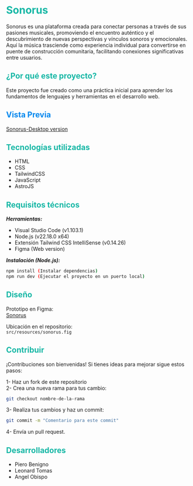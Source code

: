 
<h1 style="Color:#16B7A5">Sonorus</h1>

Sonorus es una plataforma creada para conectar personas a través de sus pasiones musicales, promoviendo el encuentro auténtico y el descubrimiento de nuevas perspectivas y vínculos sonoros y emocionales. Aquí la música trasciende como experiencia individual para convertirse en puente de construcción comunitaria, facilitando conexiones significativas entre usuarios.

<h2 style="Color:#16B7A5">¿Por qué este proyecto?</h2>

Este proyecto fue creado como una práctica inicial para aprender los fundamentos de lenguajes y herramientas en el desarrollo web.

<h2 style="Color:#0088EE">Vista Previa</h2>

[Sonorus-Desktop version](public/Web-Sonorus-Screenshot.jpeg "Click para visualizar")


<h2 style="Color:#16B7A5">Tecnologías utilizadas</h2>

- HTML
- CSS
- TailwindCSS
- JavaScript
- AstroJS

<h2 style="Color:#16B7A5">Requisitos técnicos</h2>

***Herramientas:***

- Visual Studio Code (v1.103.1)
- Node.js (v22.18.0 x64)
- Extensión Tailwind CSS IntelliSense (v0.14.26)
- Figma (Web version)

***Instalación (Node.js):***

```bash
npm install (Instalar dependencias)
npm run dev (Ejecutar el proyecto en un puerto local)
```

<h2 style="Color:#16B7A5">Diseño</h2>

Prototipo en Figma:  
[Sonorus](https://www.figma.com/design/AGnKm6N53MYf6uHM56T2vZ/Proyecto-Sonorus?node-id=34-6&p=f&t=9Zvpz7caAaiQltNj-0 "Click para ir a la página")

Ubicación en el repositorio:  
`src/resources/sonorus.fig`

<h2 style="Color:#16B7A5">Contribuir</h2>

¡Contribuciones son bienvenidas! Si tienes ideas para mejorar sigue estos pasos:

1- Haz un fork de este repositorio  
2- Crea una nueva rama para tus cambio: 
```bash
git checkout nombre-de-la-rama
```
3- Realiza tus cambios y haz un commit:
```bash
git commit -m "Comentario para este commit"
```
4- Envía un pull request.

<h2 style="Color:#16B7A5">Desarrolladores</h2>

- Piero Benigno   
- Leonard Tomas  
- Angel Obispo   

